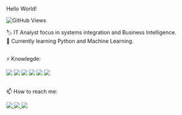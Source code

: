  Hello World!

![GitHub Views](https://komarev.com/ghpvc/?username=lrgamito)

🏷️ IT Analyst focus in systems integration and Business Intelligence.<br>
📖 Currently learning Python and Machine Learning.

##

⚡ Knowlegde:

<div>
<img src="https://img.shields.io/badge/-Oracle-CC2927?style=for-the-badge&logo=Oracle&logoColor=FFFFFF" /> 
<img src="https://img.shields.io/badge/-OCI-CC3020?style=for-the-badge&logo=Oracle&logoColor=FFFFFF" /> 
<img src="https://img.shields.io/badge/-PLSQL-D00830?style=for-the-badge" /> 
<img src="https://img.shields.io/badge/-SQL-117BCD?style=for-the-badge" /> 
<img src="https://img.shields.io/badge/-Python-3776AB?style=for-the-badge&logo=python&logoColor=FFFFFF" /> 
<img src="https://img.shields.io/badge/-Linux-009999?style=for-the-badge&logo=Linux&logoColor=FFFFFF" /> 

</div>

##
📫 How to reach me:
<div>
  <a href="https://www.linkedin.com/in/leandrogamito/"> <img src="https://img.shields.io/badge/LinkedIn-0077B5?style=for-the-badge&logo=linkedin&logoColor=white" target="_blank"/> </a>
  <a href="mailto:lr.gamito@gmail.com"> <img src="https://img.shields.io/badge/Gmail-D14836?style=for-the-badge&logo=gmail&logoColor=white" target="_blank"/> </a>
  <a href="https://www.instagram.com/lrgamito/"> <img src="https://img.shields.io/badge/Instagram-D00830?style=for-the-badge&logo=instagram&logoColor=white" target="_blank"/> </a>

</div>

